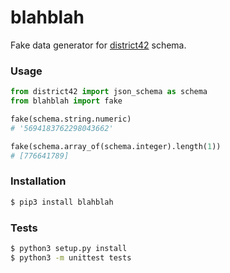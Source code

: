 # blahblah

Fake data generator for [district42](https://github.com/nikitanovosibirsk/district42) schema.

### Usage

```python
from district42 import json_schema as schema
from blahblah import fake

fake(schema.string.numeric)
# '5694183762298043662'

fake(schema.array_of(schema.integer).length(1))
# [776641789]
```

### Installation

```sh
$ pip3 install blahblah
```

### Tests

```sh
$ python3 setup.py install
$ python3 -m unittest tests
```
